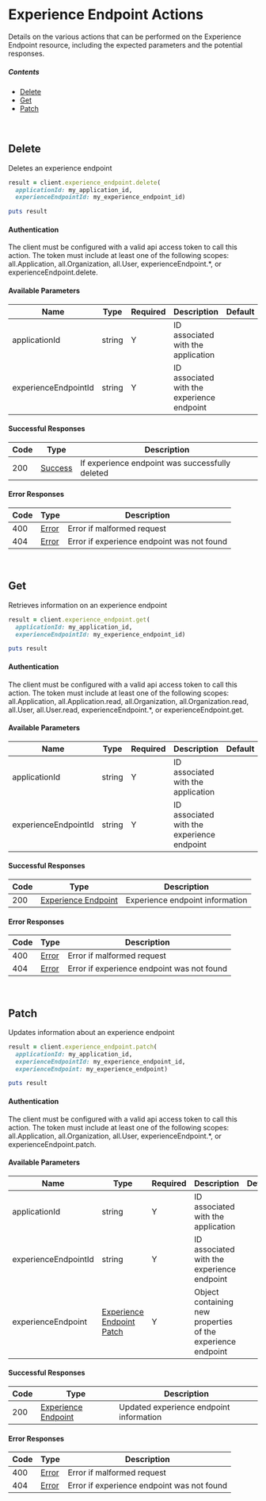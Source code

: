 # Experience Endpoint Actions

Details on the various actions that can be performed on the
Experience Endpoint resource, including the expected
parameters and the potential responses.

##### Contents

*   [Delete](#delete)
*   [Get](#get)
*   [Patch](#patch)

<br/>

## Delete

Deletes an experience endpoint

```ruby
result = client.experience_endpoint.delete(
  applicationId: my_application_id,
  experienceEndpointId: my_experience_endpoint_id)

puts result
```

#### Authentication
The client must be configured with a valid api access token to call this
action. The token must include at least one of the following scopes:
all.Application, all.Organization, all.User, experienceEndpoint.*, or experienceEndpoint.delete.

#### Available Parameters

| Name | Type | Required | Description | Default | Example |
| ---- | ---- | -------- | ----------- | ------- | ------- |
| applicationId | string | Y | ID associated with the application |  | 575ec8687ae143cd83dc4a97 |
| experienceEndpointId | string | Y | ID associated with the experience endpoint |  | 575ed78e7ae143cd83dc4aab |

#### Successful Responses

| Code | Type | Description |
| ---- | ---- | ----------- |
| 200 | [Success](_schemas.md#success) | If experience endpoint was successfully deleted |

#### Error Responses

| Code | Type | Description |
| ---- | ---- | ----------- |
| 400 | [Error](_schemas.md#error) | Error if malformed request |
| 404 | [Error](_schemas.md#error) | Error if experience endpoint was not found |

<br/>

## Get

Retrieves information on an experience endpoint

```ruby
result = client.experience_endpoint.get(
  applicationId: my_application_id,
  experienceEndpointId: my_experience_endpoint_id)

puts result
```

#### Authentication
The client must be configured with a valid api access token to call this
action. The token must include at least one of the following scopes:
all.Application, all.Application.read, all.Organization, all.Organization.read, all.User, all.User.read, experienceEndpoint.*, or experienceEndpoint.get.

#### Available Parameters

| Name | Type | Required | Description | Default | Example |
| ---- | ---- | -------- | ----------- | ------- | ------- |
| applicationId | string | Y | ID associated with the application |  | 575ec8687ae143cd83dc4a97 |
| experienceEndpointId | string | Y | ID associated with the experience endpoint |  | 575ed78e7ae143cd83dc4aab |

#### Successful Responses

| Code | Type | Description |
| ---- | ---- | ----------- |
| 200 | [Experience Endpoint](_schemas.md#experience-endpoint) | Experience endpoint information |

#### Error Responses

| Code | Type | Description |
| ---- | ---- | ----------- |
| 400 | [Error](_schemas.md#error) | Error if malformed request |
| 404 | [Error](_schemas.md#error) | Error if experience endpoint was not found |

<br/>

## Patch

Updates information about an experience endpoint

```ruby
result = client.experience_endpoint.patch(
  applicationId: my_application_id,
  experienceEndpointId: my_experience_endpoint_id,
  experienceEndpoint: my_experience_endpoint)

puts result
```

#### Authentication
The client must be configured with a valid api access token to call this
action. The token must include at least one of the following scopes:
all.Application, all.Organization, all.User, experienceEndpoint.*, or experienceEndpoint.patch.

#### Available Parameters

| Name | Type | Required | Description | Default | Example |
| ---- | ---- | -------- | ----------- | ------- | ------- |
| applicationId | string | Y | ID associated with the application |  | 575ec8687ae143cd83dc4a97 |
| experienceEndpointId | string | Y | ID associated with the experience endpoint |  | 575ed78e7ae143cd83dc4aab |
| experienceEndpoint | [Experience Endpoint Patch](_schemas.md#experience-endpoint-patch) | Y | Object containing new properties of the experience endpoint |  | [Experience Endpoint Patch Example](_schemas.md#experience-endpoint-patch-example) |

#### Successful Responses

| Code | Type | Description |
| ---- | ---- | ----------- |
| 200 | [Experience Endpoint](_schemas.md#experience-endpoint) | Updated experience endpoint information |

#### Error Responses

| Code | Type | Description |
| ---- | ---- | ----------- |
| 400 | [Error](_schemas.md#error) | Error if malformed request |
| 404 | [Error](_schemas.md#error) | Error if experience endpoint was not found |
